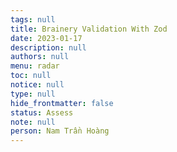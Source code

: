 ```yaml
---
tags: null
title: Brainery Validation With Zod
date: 2023-01-17
description: null
authors: null
menu: radar
toc: null
notice: null
type: null
hide_frontmatter: false
status: Assess
note: null
person: Nam Trần Hoàng
---
```


